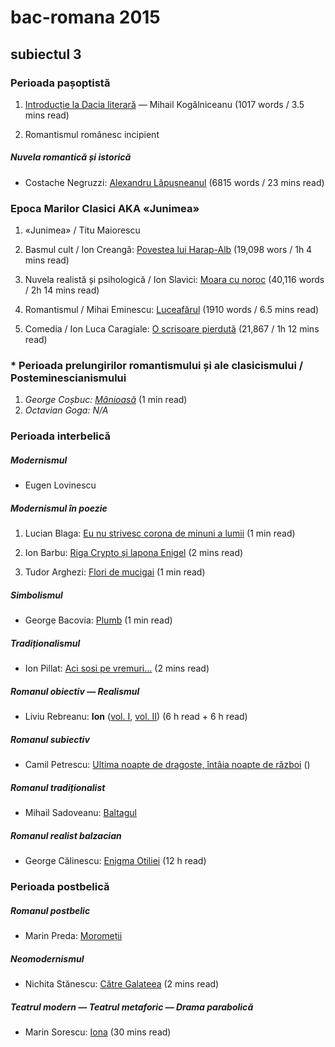 # bac-romana 2015

## subiectul 3

### Perioada pașoptistă

1. [Introducție la Dacia literară](http://ro.wikisource.org/wiki/Introduc%C8%9Bie_la_%22Dacia_literar%C4%83%22) — Mihail Kogălniceanu (1017 words / 3.5 mins read)

1. Romantismul românesc incipient

##### Nuvela romantică și istorică

+ Costache Negruzzi: [Alexandru Lăpușneanul](http://ro.wikisource.org/wiki/Alexandru_L%C4%83pu%C8%99neanul) (6815 words / 23 mins read)

### Epoca Marilor Clasici AKA «Junimea»

1. «Junimea» / Titu Maiorescu

1. Basmul cult / Ion Creangă: [Povestea lui Harap-Alb](http://ro.wikisource.org/qiki/Povestea_lui_Harap-Alb) (19,098 wors / 1h 4 mins read)

1. Nuvela realistă și psihologică / Ion Slavici: [Moara cu noroc](http://ro.wikisource.org/wiki/Moara_cu_noroc) (40,116 words / 2h 14 mins read)

1. Romantismul / Mihai Eminescu: [Luceafărul](http://ro.wikisource.org/wiki/Luceafărul) (1910 words / 6.5 mins read)

1. Comedia / Ion Luca Caragiale: [O scrisoare pierdută](http://ro.wikisource.org/wiki/O_scrisoare_pierdută) (21,867 / 1h 12 mins read)

### * Perioada prelungirilor romantismului și ale clasicismului / Posteminescianismului

1. *George Coșbuc: [Mânioasă](http://ro.wikisource.org/wiki/Mânioasă)* (1 min read)
1. *Octavian Goga: N/A*

### Perioada interbelică

##### Modernismul

+ Eugen Lovinescu

##### Modernismul în poezie

1. Lucian Blaga: [Eu nu strivesc corona de minuni a lumii](http://pastie.org/pastes/10249556/text) (1 min read)

1. Ion Barbu: [Riga Crypto și lapona Enigel](http://pastie.org/pastes/10249560/text) (2 mins read)

1. Tudor Arghezi: [Flori de mucigai](http://pastie.org/pastes/10249562/text) (1 min read)

##### Simbolismul

+ George Bacovia: [Plumb](http://pastie.org/pastes/10249564/text) (1 min read)

##### Tradiționalismul

+ Ion Pillat: [Aci sosi pe vremuri…](http://pastie.org/pastes/10249577/text) (2 mins read)

##### Romanul obiectiv — Realismul

+ Liviu Rebreanu: **Ion** ([vol. I](http://www.bp-soroca.md/pdf/Rebreanu%20Liviu%20-%20Ion%20I%20(Cartea).pdf), [vol. II](http://www.bp-soroca.md/pdf/Rebreanu%20Liviu%20-%20Ion%20II%20(Cartea).pdf)) (6 h read + 6 h read)

##### Romanul subiectiv

+ Camil Petrescu: [Ultima noapte de dragoste, întâia noapte de război](http://colegiulasachi.uv.ro/scolara/petrescu_camil_ultima_noapte_de_dragoste_intiia_noapte_de_razboi.pdf) ()

##### Romanul tradiționalist

+ Mihail Sadoveanu: [Baltagul](#)

##### Romanul realist balzacian

+ George Călinescu: [Enigma Otiliei](http://www.bp-soroca.md/pdf/Calinescu%20George%20-%20Enigma%20Otiliei%20(Cartea).pdf) (12 h read)

### Perioada postbelică

##### Romanul postbelic

+ Marin Preda: [Moromeții](#)

##### Neomodernismul

+ Nichita Stănescu: [Către Galateea](http://pastie.org/pastes/10249584/text) (2 mins read)

##### Teatrul modern — Teatrul metaforic — Drama parabolică

+ Marin Sorescu: [Iona](http://ctt.ro/wp-content/uploads/2012/11/Marin-Sorescu-Iona.pdf) (30 mins read)
